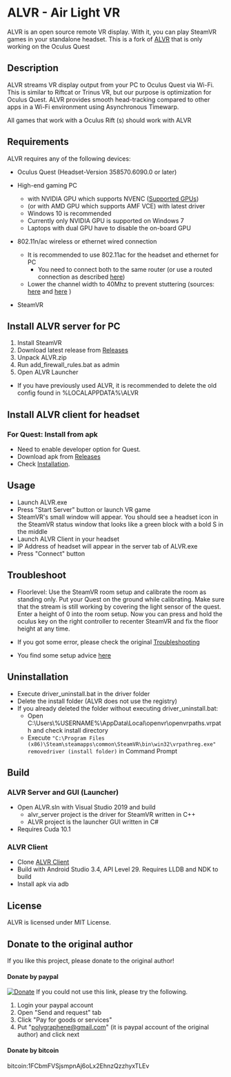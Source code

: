 # ALVR - Air Light VR

ALVR is an open source remote VR display. With it, you can play SteamVR games in your standalone headset.
This is a fork of [ALVR](https://github.com/polygraphene/ALVR) that is only working on the Oculus Quest


## Description

ALVR streams VR display output from your PC to  Oculus Quest via Wi-Fi. This is similar to Riftcat or Trinus VR, but our purpose is optimization for Oculus Quest. ALVR provides smooth head-tracking compared to other apps in a Wi-Fi environment using Asynchronous Timewarp.

All games that work with a Oculus Rift (s) should work with ALVR

## Requirements

ALVR requires any of the following devices:

- Oculus Quest (Headset-Version 358570.6090.0 or later)

- High-end gaming PC
    - with NVIDIA GPU which supports NVENC ([Supported GPUs](https://github.com/polygraphene/ALVR/wiki/Supported-GPU))
    - (or with AMD GPU which supports AMF VCE) with latest driver
    - Windows 10 is recommended
    - Currently only NVIDIA GPU is supported on Windows 7
    - Laptops with dual GPU have to disable the on-board GPU
- 802.11n/ac wireless or ethernet wired connection
    - It is recommended to use 802.11ac for the headset and ethernet for PC
        - You need to connect both to the same router (or use a routed connection as described [here](https://github.com/JackD83/ALVR/wiki/ALVR-client-and-server-on-separate-networks))
    - Lower the channel width to 40Mhz to prevent stuttering (sources: [here](https://www.reddit.com/r/OculusQuest/comments/ckx0qx/this_is_how_to_remove_periodic_frame/) and [here](https://otasyumi.site/vr/oculus-quest-steamvr-try-alvr-corresponding-to-the-latest-build-of-oculusquest) )
- SteamVR

## Install ALVR server for PC

1. Install SteamVR
2. Download latest release from [Releases](https://github.com/JackD83/ALVR/releases)
3. Unpack ALVR.zip
4. Run add_firewall_rules.bat as admin
4. Open ALVR Launcher

- If you have previously used ALVR, it is recommended to delete the old config found in %LOCALAPPDATA%\ALVR

## Install ALVR client for headset

### For Quest: Install from apk

- Need to enable developer option for Quest.
- Download apk from [Releases](https://github.com/JackD83/ALVR/releases)
- Check [Installation](https://github.com/polygraphene/ALVR/wiki/Installation).


## Usage



- Launch ALVR.exe
- Press "Start Server" button or launch VR game
- SteamVR's small window will appear. You should see a headset icon in the SteamVR status window that looks like a green block with a bold S in the middle
- Launch ALVR Client in your headset
- IP Address of headset will appear in the server tab of ALVR.exe
- Press "Connect" button

## Troubleshoot
- Floorlevel: Use the SteamVR room setup and calibrate the room as standing only. Put your Quest on the ground while calibrating. Make sure that the stream is still working by covering the light sensor of the quest. Enter a height of 0 into the room setup.
Now you can press and hold the oculus key on the right controller to recenter SteamVR and fix the floor height at any time.

- If you got some error, please check the original [Troubleshooting](https://github.com/polygraphene/ALVR/wiki/Troubleshooting)
- You find some setup advice [here](https://github.com/JackD83/ALVR/wiki/Setup-advice)


## Uninstallation

- Execute driver\_uninstall.bat in the driver folder
- Delete the install folder (ALVR does not use the registry)
- If you already deleted the folder without executing driver\_uninstall.bat:
    - Open C:\Users\\%USERNAME%\AppData\Local\openvr\openvrpaths.vrpath and check install directory
    - Execute
    `"C:\Program Files (x86)\Steam\steamapps\common\SteamVR\bin\win32\vrpathreg.exe" removedriver (install folder)`
    in Command Prompt

## Build

### ALVR Server and GUI (Launcher)

- Open ALVR.sln with Visual Studio 2019 and build
    - alvr\_server project is the driver for SteamVR written in C++
    - ALVR project is the launcher GUI written in C#
- Requires Cuda 10.1

### ALVR Client

- Clone [ALVR Client](https://github.com/JackD83/ALVRClient)
- Build with Android Studio 3.4, API Level 29. Requires LLDB and NDK to build
- Install apk via adb

## License

ALVR is licensed under MIT License.

## Donate to the original author

If you like this project, please donate to the original author!

#### Donate by paypal

[![Donate](https://img.shields.io/badge/Donate-PayPal-green.svg)](https://www.paypal.com/cgi-bin/webscr?cmd=_donations&business=polygraphene@gmail.com&lc=US&item_name=Donate+for+ALVR+developer&no_note=0&cn=&curency_code=USD&bn=PP-DonationsBF:btn_donateCC_LG.gif:NonHosted)
If you could not use this link, please try the following.
1. Login your paypal account
2. Open "Send and request" tab
3. Click "Pay for goods or services"
4. Put "polygraphene@gmail.com" (it is paypal account of the original author) and click next

#### Donate by bitcoin
bitcoin:1FCbmFVSjsmpnAj6oLx2EhnzQzzhyxTLEv
